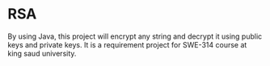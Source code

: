 # RSA
By using Java, this project will encrypt any string and decrypt it using public keys and private keys. It is a requirement project for SWE-314 course at king saud university. 
